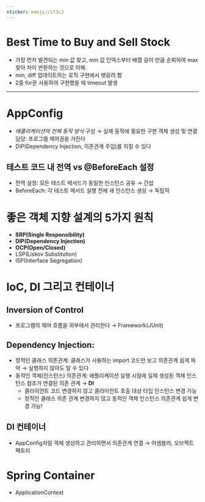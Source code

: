 ```yaml
---
sticker: emoji//1f3c3
---
```

# Best Time to Buy and Sell Stock
- 가장 먼저 발견되는 min 값 찾고, min 값 인덱스부터 배열 길이 만큼 순회하여 max 찾아 차이 반환하는 것으로 이해.
- min, diff 업데이트하는 로직 구현에서 헷갈려 함
- 2중 for문 사용하여 구현했을 때 timeout 발생

---
# AppConfig
- *애플리케이션의 전체 동작 방식* 구성 → 실제 동작에 필요한 구현 객체 생성 및 연결 담당: 프로그램 제어권을 가진다
- DIP(Dependency Injection, 의존관계 주입)를 지킬 수 있다

## 테스트 코드 내 전역 vs @BeforeEach 설정
- 전역 설정: 모든 테스트 메서드가 동일한 인스턴스 공유 → 간섭 
- BeforeEach: 각 테스트 메서드 실행 전에 새 인스턴스 생성 → 독립적

# 좋은 객체 지향 설계의 5가지 원칙
- **SRP(Single Responsibility)**
- **DIP(Dependency Injection)**
- **OCP(Open/Closed)**
- LSP(Liskov Substitution)
- ISP(Interface Segregation)

# IoC, DI 그리고 컨테이너
## Inversion of Control
- 프로그램의 제어 흐름을 외부에서 관리한다 → Framework(JUnit)
## Dependency Injection: 
- 정적인 클래스 의존관계: 클래스가 사용하는 import 코드만 보고 의존관계 쉽게 파악 → 실행하지 않아도 알 수 있다
- 동적인 객체(인스턴스) 의존관계: 애플리케이션 실행 시점에 실제 생성된 객체 인스턴스 참조가 연결된 의존 관계 → **DI**
	- 클라이언트 코드 변경하지 않고 클라이언트 호출 대상 타입 인스턴스 변경 가능
	- 정적인 클래스 의존 관계 변경하지 않고 동적인 객체 인스턴스 의존관계 쉽게 변경 가능!
## DI 컨테이너
 - AppConfig처럼 객체 생성하고 관리하면서 의존관계 연결 → 어셈블러, 오브젝트 팩토리

# Spring Container
- ApplicationContext